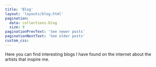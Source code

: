 ```yaml
---
title: 'Blog'
layout: 'layouts/blog.html'
pagination:
  data: collections.blog
  size: 9
paginationPrevText: 'See newer posts'
paginationNextText: 'See older posts'
custom_css:
---
```



Here you can find interesting blogs I have found on the internet about the artists that inspire me.
